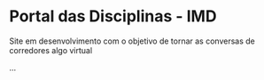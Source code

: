 <h1>Portal das Disciplinas - IMD</h1>

<p>Site em desenvolvimento com o objetivo de tornar as conversas de corredores algo virtual</p>
<p>...</p>
